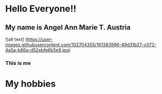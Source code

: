 # Hello Everyone!!
## My name is Angel Ann Marie T. Austria

![alt text] (https://user-images.githubusercontent.com/102704355/161383996-49d31b27-c072-4a5a-b86a-d52ebfe6b5e9.jpg)

### This is me

# My hobbies
